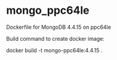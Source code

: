 # mongo_ppc64le
Dockerfile for MongoDB 4.4.15 on ppc64le

Build command to create docker image:

docker build -t mongo-ppc64le:4.4.15 .
